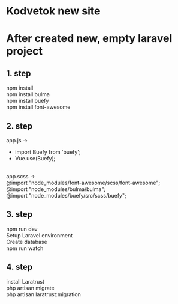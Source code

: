 # Kodvetok new site
# After created new, empty laravel project
## 1. step

npm install <br />
npm install bulma <br />
npm install buefy <br />
npm install font-awesome <br />

## 2. step
app.js -> <br />
* import Buefy from 'buefy';<br />
* Vue.use(Buefy);<br />
<br />
app.scss -> <br />
@import "node_modules/font-awesome/scss/font-awesome";<br />
@import "node_modules/bulma/bulma";<br />
@import "node_modules/buefy/src/scss/buefy";<br />

## 3. step
npm run dev <br />
Setup Laravel environment<br />
Create database<br />
npm run watch<br />

## 4. step
install Laratrust<br />
php artisan migrate<br />
php artisan laratrust:migration<br />
